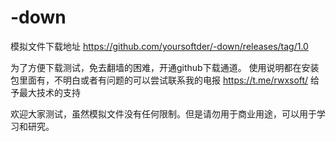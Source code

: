 # -down
模拟文件下载地址
https://github.com/yoursoftder/-down/releases/tag/1.0

为了方便下载测试，免去翻墙的困难，开通github下载通道。
使用说明都在安装包里面有，不明白或者有问题的可以尝试联系我的电报 https://t.me/rwxsoft/ 给予最大技术的支持

欢迎大家测试，虽然模拟文件没有任何限制。但是请勿用于商业用途，可以用于学习和研究。

